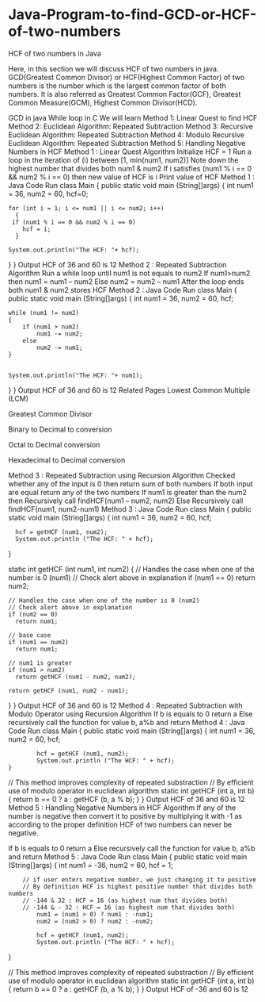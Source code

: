 # Java-Program-to-find-GCD-or-HCF-of-two-numbers

HCF of two numbers in Java
 

Here, in this section we will discuss HCF of two numbers in java.
GCD(Greatest Common Divisor) or HCF(Highest Common Factor) of two numbers is the number which is the largest common factor of both numbers. It is also referred as Greatest Common Factor(GCF), Greatest Common Measure(GCM), Highest Common Divisor(HCD).

GCD in java
While loop in C
We will learn
Method 1: Linear Quest to find HCF
Method 2: Euclidean Algorithm: Repeated Subtraction
Method 3: Recursive Euclidean Algorithm: Repeated Subtraction
Method 4: Modulo Recursive Euclidean Algorithm: Repeated Subtraction
Method 5: Handling Negative Numbers in HCF
Method 1 : Linear Quest
Algorithm
Initialize HCF = 1
Run a loop in the iteration of (i) between [1, min(num1, num2)]
Note down the highest number that divides both num1 & num2
If i satisfies (num1 % i == 0 && num2 % i == 0) then new value of HCF is i
Print value of HCF
Method 1 : Java Code
Run
class Main
{
  public static void main (String[]args)
  {
    int num1 = 36, num2 = 60, hcf=0;

    for (int i = 1; i <= num1 || i <= num2; i++)
      {
     if (num1 % i == 0 && num2 % i == 0)
        hcf = i;
      }

    System.out.println("The HCF: "+ hcf);
  }
}
Output
HCF of 36 and 60 is 12
Method 2 : Repeated Subtraction
Algorithm
Run a while loop until num1 is not equals to num2
If num1>num2 then num1 = num1 – num2
Else num2 = num2 – num1
After the loop ends both num1 & num2 stores HCF
Method 2 : Java Code
Run
class Main
{
  public static void main (String[]args)
  {
    int num1 = 36, num2 = 60, hcf;

    while (num1 != num2)
    {
        if (num1 > num2)
            num1 -= num2;
        else
            num2 -= num1;
    }


    System.out.println("The HCF: "+ num1);
  }
}
Output
HCF of 36 and 60 is 12
Related Pages
Lowest Common Multiple (LCM)

Greatest Common Divisor

Binary to Decimal to conversion

Octal to Decimal conversion

Hexadecimal to Decimal conversion

Method 3 : Repeated Subtraction using Recursion
Algorithm
Checked whether any of the input is 0 then return sum of both numbers
If both input are equal return any of the two numbers
If num1 is greater than the num2 then Recursively call findHCF(num1 – num2, num2)
Else Recursively call findHCF(num1, num2-num1)
Method 3 : Java Code
Run
class Main
{
  public static void main (String[]args)
  {
    int num1 = 36, num2 = 60, hcf;

      hcf = getHCF (num1, num2);
      System.out.println ("The HCF: " + hcf);
  }

  static int getHCF (int num1, int num2)
  {
    // Handles the case when one of the number is 0 (num1) 
    // Check alert above in explanation
    if (num1 == 0)
      return num2;

    // Handles the case when one of the number is 0 (num2)
    // Check alert above in explanation
    if (num2 == 0)
      return num1;

    // base case
    if (num1 == num2)
      return num1;

    // num1 is greater
    if (num1 > num2)
      return getHCF (num1 - num2, num2);

    return getHCF (num1, num2 - num1);
  }
}
Output
HCF of 36 and 60 is 12
Method 4 : Repeated Subtraction with Modulo Operator using Recursion
Algorithm
If b is equals to 0 return a
Else recursively call the function for value b, a%b and return 
Method 4 : Java Code
Run
class Main
{
    public static void main (String[]args)
    {
        int num1 = 36, num2 = 60, hcf;

            hcf = getHCF (num1, num2);
            System.out.println ("The HCF: " + hcf);
    }

// This method improves complexity of repeated substraction
// By efficient use of modulo operator in euclidean algorithm
    static int getHCF (int a, int b)
    {
        return b == 0 ? a : getHCF (b, a % b);
    }
}
Output
HCF of 36 and 60 is 12
Method 5 : Handling Negative Numbers in HCF
Algorithm
If any of the number is negative then convert it to positive by multiplying it with -1 as according to the proper definition HCF of two numbers can never be negative.

If b is equals to 0 return a
Else recursively call the function for value b, a%b and return 
Method 5 : Java Code
Run
class Main
{
    public static void main (String[]args)
    {
        int num1 = -36, num2 = 60, hcf = 1;

        // if user enters negative number, we just changing it to positive
        // By definition HCF is highest positive number that divides both numbers
        // -144 & 32 : HCF = 16 (as highest num that divides both)
        // -144 & - 32 : HCF = 16 (as highest num that divides both)
            num1 = (num1 > 0) ? num1 : -num1;
            num2 = (num2 > 0) ? num2 : -num2;

            hcf = getHCF (num1, num2);
            System.out.println ("The HCF: " + hcf);
}

// This method improves complexity of repeated substraction
// By efficient use of modulo operator in euclidean algorithm
    static int getHCF (int a, int b)
    {
        return b == 0 ? a : getHCF (b, a % b);
    }
}
Output
HCF of -36 and 60 is 12
